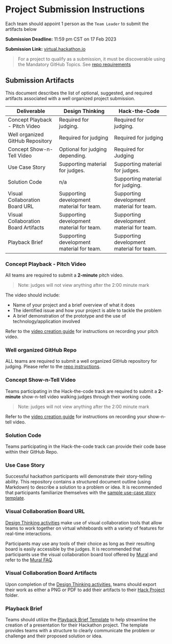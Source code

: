 # Project Submission Instructions

Each team should appoint 1 person as the `Team Leader` to submit the artifacts below

**Submission Deadline:** 11:59 pm CST on 17 Feb 2023

**Submission Link:** [virtual.hackathon.io](virtual.hackathon.io)

>For a project to qualify as a submission, it must be discoverable using the Mandatory GitHub Topics. See [repo requirements](./repo-requirements.md)

## Submission Artifacts
This document describes the list of optional, suggested, and required artifacts associated with a well organized project submission. 

| Deliverable | Design Thinking | Hack-the-Code
| --- | --- |--- |
| Concept Playback - Pitch Video|  Required for judging. | Required for judging. |
| Well organized GitHub Repository | Required for judging | Required for judging |
| Concept Show-n-Tell Video | Optional for judging depending. | Required for Judging |
| Use Case Story | Supporting material for judges. | Supporting material for judges. |
| Solution Code | n/a | Supporting material for judging. |
| Visual Collaboration Board URL | Supporting development material for team. | Supporting development material for team.
| Visual Collaboration Board Artifacts | Supporting development material for team. | Supporting development material for team.
| Playback Brief| Supporting development material for team. | Supporting development material for team.

### Concept Playback - Pitch Video
All teams are required to submit a **2-minute** pitch video. 
>Note: judges will not view anything after the 2:00 minute mark

The video should include:

* Name of your project and a brief overview of what it does
* The identified issue and how your project is able to tackle the problem
* A brief demonstration of the prototype and the use of technology/application involved 

Refer to the [video creation guide](./video-creation-guide.md) for instructions on recording your pitch video.

### Well organized GitHub Repo
ALL teams are required to submit a well organized GitHub repository for judging. Please refer to the [repo instructions](./repo-instructions.md).

### Concept Show-n-Tell Video 

Teams participating in the Hack-the-code track are required to submit a **2-minute** show-n-tell video walking judges through their working code. 
>Note: judges will not view anything after the 2:00 minute mark

Refer to the [video creation guide](./video-creation-guide.md) for instructions on recording your show-n-tell video.

### Solution Code

Teams participating in the Hack-the-code track can provide their code base within their GitHub Repo.

### Use Case Story
Successful hackathon participants will demonstrate their story-telling ability. This repository contains a structured document outline (using Markdown) to describe a solution to a problem or idea. It is recommended that participants familiarize themselves with the [sample use-case story template](../challenges/challenge1/usecase/story-template.md).

### Visual Collaboration Board URL
[Design Thinking activities](./design-thinking-artifacts.md) make use of visual collaboration tools that allow teams to work together on virtual whiteboards with a variety of features for real-time interactions. 

Participants may use any tools of their choice as long as their resulting board is easily accessible by the judges. It is recommended that participants use the visual collaboration board tool offered by [Mural](./mural/mural-instructions.md) and refer to the [Mural FAQ](./mural/mural-faq.md).

### Visual Collaboration Board Artifacts
Upon completion of the [Design Thinking activities](./design-thinking-artifacts.md), teams should export their work as either a PNG or PDF to add their artifacts to their [Hack Project](../hackproject/) folder.

### Playback Brief

Teams should utilize the [Playback Brief Template](../challenges/common/presentations/gaad-hackathon-playback-template.pptx) to help streamline the creation of a presentation for their Hackathon project. The template provides teams with a structure to clearly communicate the problem or challenge and their proposed solution or idea. 
